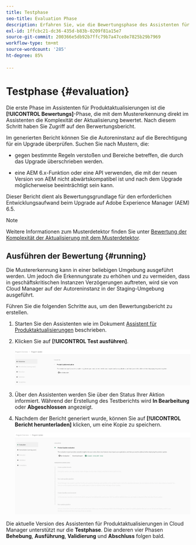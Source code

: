 ```yaml
---
title: Testphase
seo-title: Evaluation Phase
description: Erfahren Sie, wie die Bewertungsphase des Assistenten für Produktaktualisierungen mit der Mustererkennung die Komplexität des Upgrades bewertet.
exl-id: 1ffcbc21-dc36-435d-b83b-0209f81a15e7
source-git-commit: 200366e5db92b7ffc79b7a47ce8e7825b29b7969
workflow-type: tm+mt
source-wordcount: '285'
ht-degree: 85%

---
```



# Testphase {#evaluation}

Die erste Phase im Assistenten für Produktaktualisierungen ist die **[!UICONTROL Bewertungs]**-Phase, die mit dem Mustererkennung direkt im Assistenten die Komplexität der Aktualisierung bewertet. Nach diesem Schritt haben Sie Zugriff auf den Berwertungsbericht.

Im generierten Bericht können Sie die Autoreninstanz auf die Berechtigung für ein Upgrade überprüfen. Suchen Sie nach Mustern, die:

* gegen bestimmte Regeln verstoßen und Bereiche betreffen, die durch das Upgrade überschrieben werden.

* eine AEM 6.x-Funktion oder eine API verwenden, die mit der neuen Version von AEM nicht abwärtskompatibel ist und nach dem Upgrade möglicherweise beeinträchtigt sein kann.

Dieser Bericht dient als Bewertungsgrundlage für den erforderlichen Entwicklungsaufwand beim Upgrade auf Adobe Experience Manager (AEM) 6.5.

>[!NOTE]
>
>Weitere Informationen zum Musterdetektor finden Sie unter [Bewertung der Komplexität der Aktualisierung mit dem Musterdetektor](https://experienceleague.adobe.com/docs/experience-manager-65/deploying/upgrading/pattern-detector.html?lang=de).

## Ausführen der Bewertung {#running}

Die Mustererkennung kann in einer beliebigen Umgebung ausgeführt werden. Um jedoch die Erkennungsrate zu erhöhen und zu vermeiden, dass in geschäftskritischen Instanzen Verzögerungen auftreten, wird sie von Cloud Manager auf der Autoreninstanz in der Staging-Umgebung ausgeführt.

Führen Sie die folgenden Schritte aus, um den Bewertungsbericht zu erstellen.

1. Starten Sie den Assistenten wie im Dokument [Assistent für Produktaktualisierungen](/help/product-update-wizard/overview.md) beschrieben.

1. Klicken Sie auf **[!UICONTROL Test ausführen]**.

   ![Bewertung ausführen](/help/assets/Run-Evaluation.png)

1. Über den Assistenten werden Sie über den Status Ihrer Aktion informiert. Während der Erstellung des Testberichts wird **In Bearbeitung** oder **Abgeschlossen** angezeigt.

1. Nachdem der Bericht generiert wurde, können Sie auf **[!UICONTROL Bericht herunterladen]** klicken, um eine Kopie zu speichern.

   ![Erstellter Bericht](/help/assets/Evaluation-1.png)

Die aktuelle Version des Assistenten für Produktaktualisierungen in Cloud Manager unterstützt nur die **Testphase**. Die anderen vier Phasen **Behebung**, **Ausführung**, **Validierung** und **Abschluss** folgen bald.
